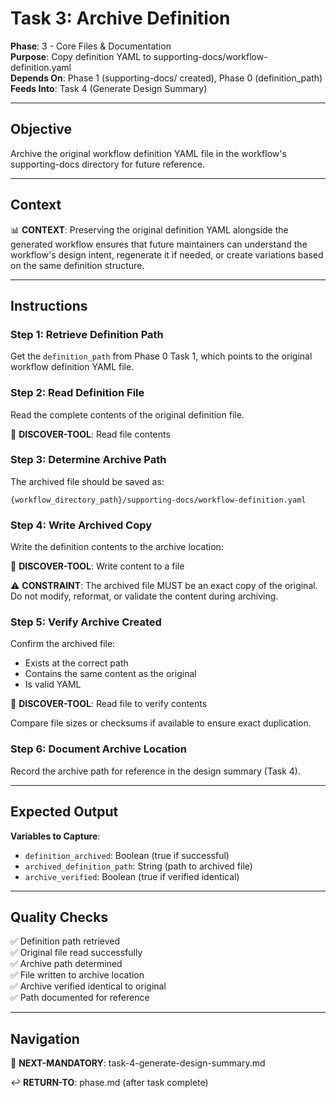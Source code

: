 # Task 3: Archive Definition

**Phase**: 3 - Core Files & Documentation  
**Purpose**: Copy definition YAML to supporting-docs/workflow-definition.yaml  
**Depends On**: Phase 1 (supporting-docs/ created), Phase 0 (definition_path)  
**Feeds Into**: Task 4 (Generate Design Summary)

---

## Objective

Archive the original workflow definition YAML file in the workflow's supporting-docs directory for future reference.

---

## Context

📊 **CONTEXT**: Preserving the original definition YAML alongside the generated workflow ensures that future maintainers can understand the workflow's design intent, regenerate it if needed, or create variations based on the same definition structure.

---

## Instructions

### Step 1: Retrieve Definition Path

Get the `definition_path` from Phase 0 Task 1, which points to the original workflow definition YAML file.

### Step 2: Read Definition File

Read the complete contents of the original definition file.

📖 **DISCOVER-TOOL**: Read file contents

### Step 3: Determine Archive Path

The archived file should be saved as:

```
{workflow_directory_path}/supporting-docs/workflow-definition.yaml
```

### Step 4: Write Archived Copy

Write the definition contents to the archive location:

📖 **DISCOVER-TOOL**: Write content to a file

⚠️ **CONSTRAINT**: The archived file MUST be an exact copy of the original. Do not modify, reformat, or validate the content during archiving.

### Step 5: Verify Archive Created

Confirm the archived file:
- Exists at the correct path
- Contains the same content as the original
- Is valid YAML

📖 **DISCOVER-TOOL**: Read file to verify contents

Compare file sizes or checksums if available to ensure exact duplication.

### Step 6: Document Archive Location

Record the archive path for reference in the design summary (Task 4).

---

## Expected Output

**Variables to Capture**:
- `definition_archived`: Boolean (true if successful)
- `archived_definition_path`: String (path to archived file)
- `archive_verified`: Boolean (true if verified identical)

---

## Quality Checks

✅ Definition path retrieved  
✅ Original file read successfully  
✅ Archive path determined  
✅ File written to archive location  
✅ Archive verified identical to original  
✅ Path documented for reference

---

## Navigation

🎯 **NEXT-MANDATORY**: task-4-generate-design-summary.md

↩️ **RETURN-TO**: phase.md (after task complete)


